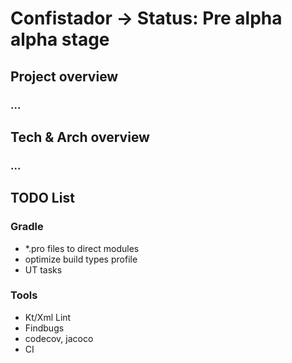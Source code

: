 # Confistador -> Status: Pre alpha alpha stage

## Project overview
### ...

## Tech & Arch overview
### ...

## TODO List
### Gradle
- *.pro files to direct modules
- optimize build types profile
- UT tasks

### Tools
- Kt/Xml Lint
- Findbugs
- codecov, jacoco
- CI